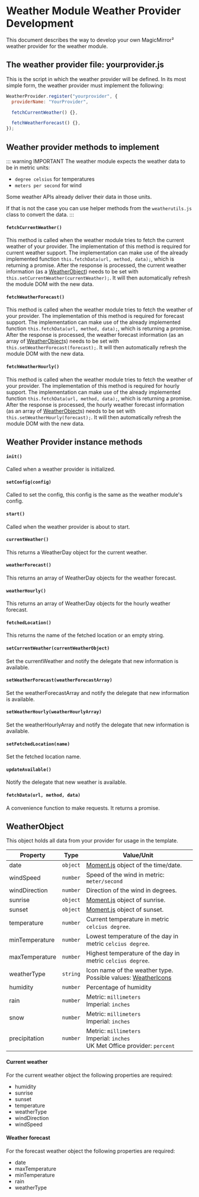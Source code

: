 # Weather Module Weather Provider Development

This document describes the way to develop your own MagicMirror² weather provider for the weather module.

## The weather provider file: yourprovider.js

This is the script in which the weather provider will be defined. In its most simple form, the weather provider must implement the following:

```javascript
WeatherProvider.register("yourprovider", {
  providerName: "YourProvider",

  fetchCurrentWeather() {},

  fetchWeatherForecast() {},
});
```

## Weather provider methods to implement

::: warning IMPORTANT
The weather module expects the weather data to be in metric units:

- `degree celsius` for temperatures
- `meters per second` for wind

Some weather APIs already deliver their data in those units.

If that is not the case you can use helper methods from the `weatherutils.js` class to convert the data.
:::

#### `fetchCurrentWeather()`

This method is called when the weather module tries to fetch the current weather of your provider. The implementation of this method is required for current weather support.
The implementation can make use of the already implemented function `this.fetchData(url, method, data);`, which is returning a promise.
After the response is processed, the current weather information (as a [WeatherObject](#weatherobject)) needs to be set with `this.setCurrentWeather(currentWeather);`.
It will then automatically refresh the module DOM with the new data.

#### `fetchWeatherForecast()`

This method is called when the weather module tries to fetch the weather of your provider. The implementation of this method is required for forecast support.
The implementation can make use of the already implemented function `this.fetchData(url, method, data);`, which is returning a promise.
After the response is processed, the weather forecast information (as an array of [WeatherObject](#weatherobject)s) needs to be set with `this.setWeatherForecast(forecast);`.
It will then automatically refresh the module DOM with the new data.

#### `fetchWeatherHourly()`

This method is called when the weather module tries to fetch the weather of your provider. The implementation of this method is required for hourly support.
The implementation can make use of the already implemented function `this.fetchData(url, method, data);`, which is returning a promise.
After the response is processed, the hourly weather forecast information (as an array of [WeatherObject](#weatherobject)s) needs to be set with `this.setWeatherHourly(forecast);`.
It will then automatically refresh the module DOM with the new data.

## Weather Provider instance methods

#### `init()`

Called when a weather provider is initialized.

#### `setConfig(config)`

Called to set the config, this config is the same as the weather module's config.

#### `start()`

Called when the weather provider is about to start.

#### `currentWeather()`

This returns a WeatherDay object for the current weather.

#### `weatherForecast()`

This returns an array of WeatherDay objects for the weather forecast.

#### `weatherHourly()`

This returns an array of WeatherDay objects for the hourly weather forecast.

#### `fetchedLocation()`

This returns the name of the fetched location or an empty string.

#### `setCurrentWeather(currentWeatherObject)`

Set the currentWeather and notify the delegate that new information is available.

#### `setWeatherForecast(weatherForecastArray)`

Set the weatherForecastArray and notify the delegate that new information is available.

#### `setWeatherHourly(weatherHourlyArray)`

Set the weatherHourlyArray and notify the delegate that new information is available.

#### `setFetchedLocation(name)`

Set the fetched location name.

#### `updateAvailable()`

Notify the delegate that new weather is available.

#### `fetchData(url, method, data)`

A convenience function to make requests. It returns a promise.

## WeatherObject

This object holds all data from your provider for usage in the template.

| Property       | Type     | Value/Unit                                                                                                      |
| -------------- | -------- | --------------------------------------------------------------------------------------------------------------- |
| date           | `object` | [Moment.js](https://momentjs.com/) object of the time/date.                                                     |
| windSpeed      | `number` | Speed of the wind in metric: `meter/second`                                                                     |
| windDirection  | `number` | Direction of the wind in degrees.                                                                               |
| sunrise        | `object` | [Moment.js](https://momentjs.com/) object of sunrise.                                                           |
| sunset         | `object` | [Moment.js](https://momentjs.com/) object of sunset.                                                            |
| temperature    | `number` | Current temperature in metric `celcius degree`.                                                                 |
| minTemperature | `number` | Lowest temperature of the day in metric `celcius degree`.                                                       |
| maxTemperature | `number` | Highest temperature of the day in metric `celcius degree`.                                                      |
| weatherType    | `string` | Icon name of the weather type. <br> Possible values: [WeatherIcons](https://www.npmjs.com/package/weathericons) |
| humidity       | `number` | Percentage of humidity                                                                                          |
| rain           | `number` | Metric: `millimeters` <br> Imperial: `inches`                                                                   |
| snow           | `number` | Metric: `millimeters` <br> Imperial: `inches`                                                                   |
| precipitation  | `number` | Metric: `millimeters` <br> Imperial: `inches` <br> UK Met Office provider: `percent`                            |

#### Current weather

For the current weather object the following properties are required:

- humidity
- sunrise
- sunset
- temperature
- weatherType
- windDirection
- windSpeed

#### Weather forecast

For the forecast weather object the following properties are required:

- date
- maxTemperature
- minTemperature
- rain
- weatherType
